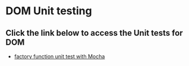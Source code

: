 # DOM Unit testing



## Click the link below to access the Unit tests for DOM

* [factory function unit test with Mocha](./tests.html)

